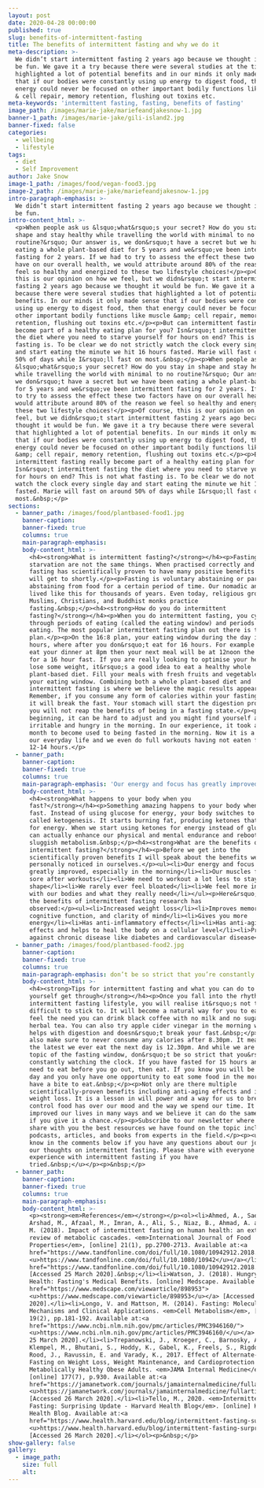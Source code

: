 ```yaml
---
layout: post
date: 2020-04-28 00:00:00
published: true
slug: benefits-of-intermittent-fasting
title: The benefits of intermittent fasting and why we do it
meta-description: >-
  We didn’t start intermittent fasting 2 years ago because we thought it would
  be fun. We gave it a try because there were several studies at the time that
  highlighted a lot of potential benefits and in our minds it only made sense
  that if our bodies were constantly using up energy to digest food, then that
  energy could never be focused on other important bodily functions like muscle
  & cell repair, memory retention, flushing out toxins etc.
meta-keywords: 'intermittent fasting, fasting, benefits of fasting'
image_path: /images/marie-jake/mariefeandjakesnow-1.jpg
banner-1_path: /images/marie-jake/gili-island2.jpg
banner-fixed: false
categories:
  - wellbeing
  - lifestyle
tags:
  - diet
  - Self Improvement
author: Jake Snow
image-1_path: /images/food/vegan-food3.jpg
image-2_path: /images/marie-jake/mariefeandjakesnow-1.jpg
intro-paragraph-emphasis: >-
  We didn’t start intermittent fasting 2 years ago because we thought it would
  be fun.
intro-content_html: >-
  <p>When people ask us &lsquo;what&rsquo;s your secret? How do you stay in
  shape and stay healthy while travelling the world with minimal to no
  routine?&rsquo; Our answer is, we don&rsquo;t have a secret but we have been
  eating a whole plant-based diet for 5 years and we&rsquo;ve been intermittent
  fasting for 2 years. If we had to try to assess the effect these two factors
  have on our overall health, we would attribute around 80% of the reason we
  feel so healthy and energized to these two lifestyle choices!</p><p>Of course,
  this is our opinion on how we feel, but we didn&rsquo;t start intermittent
  fasting 2 years ago because we thought it would be fun. We gave it a try
  because there were several studies that highlighted a lot of potential
  benefits. In our minds it only made sense that if our bodies were constantly
  using up energy to digest food, then that energy could never be focused on
  other important bodily functions like muscle &amp; cell repair, memory
  retention, flushing out toxins etc.</p><p>But can intermittent fasting really
  become part of a healthy eating plan for you? Isn&rsquo;t intermittent fasting
  the diet where you need to starve yourself for hours on end? This is not what
  fasting is. To be clear we do not strictly watch the clock every single day
  and start eating the minute we hit 16 hours fasted. Marie will fast on around
  50% of days while I&rsquo;ll fast on most.&nbsp;</p><p>When people ask us
  &lsquo;what&rsquo;s your secret? How do you stay in shape and stay healthy
  while travelling the world with minimal to no routine?&rsquo; Our answer is,
  we don&rsquo;t have a secret but we have been eating a whole plant-based diet
  for 5 years and we&rsquo;ve been intermittent fasting for 2 years. If we had
  to try to assess the effect these two factors have on our overall health, we
  would attribute around 80% of the reason we feel so healthy and energized to
  these two lifestyle choices!</p><p>Of course, this is our opinion on how we
  feel, but we didn&rsquo;t start intermittent fasting 2 years ago because we
  thought it would be fun. We gave it a try because there were several studies
  that highlighted a lot of potential benefits. In our minds it only made sense
  that if our bodies were constantly using up energy to digest food, then that
  energy could never be focused on other important bodily functions like muscle
  &amp; cell repair, memory retention, flushing out toxins etc.</p><p>But can
  intermittent fasting really become part of a healthy eating plan for you?
  Isn&rsquo;t intermittent fasting the diet where you need to starve yourself
  for hours on end? This is not what fasting is. To be clear we do not strictly
  watch the clock every single day and start eating the minute we hit 16 hours
  fasted. Marie will fast on around 50% of days while I&rsquo;ll fast on
  most.&nbsp;</p>
sections:
  - banner_path: /images/food/plantbased-food1.jpg
    banner-caption:
    banner-fixed: true
    columns: true
    main-paragraph-emphasis:
    body-content_html: >-
      <h4><strong>What is intermittent fasting?</strong></h4><p>Fasting and
      starvation are not the same things. When practised correctly and safely,
      fasting has scientifically proven to have many positive benefits which we
      will get to shortly.</p><p>Fasting is voluntary abstaining or partly
      abstaining from food for a certain period of time. Our nomadic ancestors
      lived like this for thousands of years. Even today, religious groups like
      Muslims, Christians, and Buddhist monks practice
      fasting.&nbsp;</p><h4><strong>How do you do intermittent
      fasting?</strong></h4><p>When you do intermittent fasting, you cycle
      through periods of eating (called the eating window) and periods of not
      eating. The most popular intermittent fasting plan out there is the 16:8
      plan.</p><p>On the 16:8 plan, your eating window during the day is 8
      hours, where after you don&rsquo;t eat for 16 hours. For example if you
      eat your dinner at 8pm then your next meal will be at 12noon the next day
      for a 16 hour fast. If you are really looking to optimise your health and
      lose some weight, it&rsquo;s a good idea to eat a healthy whole
      plant-based diet. Fill your meals with fresh fruits and vegetables during
      your eating window. Combining both a whole plant-based diet and
      intermittent fasting is where we believe the magic results appear.
      Remember, if you consume any form of calories within your fasting window
      it will break the fast. Your stomach will start the digestion process and
      you will not reap the benefits of being in a fasting state.</p><p>In the
      beginning, it can be hard to adjust and you might find yourself a bit
      irritable and hungry in the morning. In our experience, it took about one
      month to become used to being fasted in the morning. Now it is a part of
      our everyday life and we even do full workouts having not eaten for over
      12-14 hours.</p>
  - banner_path:
    banner-caption:
    banner-fixed: true
    columns: true
    main-paragraph-emphasis: 'Our energy and focus has greatly improved, especially in the morning'
    body-content_html: >-
      <h4><strong>What happens to your body when you
      fast?</strong></h4><p>Something amazing happens to your body when you
      fast. Instead of using glucose for energy, your body switches to a process
      called ketogenesis. It starts burning fat, producing ketones that are used
      for energy. When we start using ketones for energy instead of glucose, it
      can actually enhance our physical and mental endurance and reboot a
      sluggish metabolism.&nbsp;</p><h4><strong>What are the benefits of
      intermittent fasting?</strong></h4><p>Before we get into the
      scientifically proven benefits I will speak about the benefits we have
      personally noticed in ourselves.</p><ul><li>Our energy and focus has
      greatly improved, especially in the morning</li><li>Our muscles feel less
      sore after workouts</li><li>We need to workout a lot less to stay in great
      shape</li><li>We rarely ever feel bloated</li><li>We feel more in tune
      with our bodies and what they really need</li></ul><p>Here&rsquo;s some of
      the benefits of intermittent fasting research has
      observed:</p><ul><li>Increased weight loss</li><li>Improves memory,
      cognitive function, and clarity of mind</li><li>Gives you more
      energy</li><li>Has anti-inflammatory effects</li><li>Has anti-aging
      effects and helps to heal the body on a cellular level</li><li>Protects
      against chronic disease like diabetes and cardiovascular disease</li></ul>
  - banner_path: /images/food/plantbased-food2.jpg
    banner-caption:
    banner-fixed: true
    columns: true
    main-paragraph-emphasis: don’t be so strict that you’re constantly watching the clock
    body-content_html: >-
      <h4><strong>Tips for intermittent fasting and what you can do to help
      yourself get through</strong></h4><p>Once you fall into the rhythm of an
      intermittent fasting lifestyle, you will realise it&rsquo;s not that
      difficult to stick to. It will become a natural way for you to eat. If you
      feel the need you can drink black coffee with no milk and no sugar or
      herbal tea. You can also try apple cider vinegar in the morning which
      helps with digestion and doesn&rsquo;t break your fast.&nbsp;</p><p>We
      also make sure to never consume any calories after 8.30pm. It means that
      the latest we ever eat the next day is 12.30pm. And while we are on the
      topic of the fasting window, don&rsquo;t be so strict that you&rsquo;re
      constantly watching the clock. If you have fasted for 15 hours and you
      need to eat before you go out, then eat. If you know you will be out all
      day and you only have one opportunity to eat some food in the morning,
      have a bite to eat.&nbsp;</p><p>Not only are there multiple
      scientifically-proven benefits including anti-aging effects and increased
      weight loss. It is a lesson in will power and a way for us to break the
      control food has over our mood and the way we spend our time. It has
      improved our lives in many ways and we believe it can do the same for you
      if you give it a chance.</p><p>Subscribe to our newsletter where we will
      share with you the best resources we have found on the topic including
      podcasts, articles, and books from experts in the field.</p><p><u>Let us
      know in the comments below if you have any questions about our journey or
      our thoughts on intermittent fasting. Please share with everyone else your
      experience with intermittent fasting if you have
      tried.&nbsp;</u></p><p>&nbsp;</p>
  - banner_path:
    banner-caption:
    banner-fixed: true
    columns: true
    main-paragraph-emphasis:
    body-content_html: >-
      <p><strong><em>References</em></strong></p><ol><li>Ahmed, A., Saeed, F.,
      Arshad, M., Afzaal, M., Imran, A., Ali, S., Niaz, B., Ahmad, A. and Imran,
      M. (2018). Impact of intermittent fasting on human health: an extended
      review of metabolic cascades. <em>International Journal of Food
      Properties</em>, [online] 21(1), pp.2700-2713. Available at:<a
      href="https://www.tandfonline.com/doi/full/10.1080/10942912.2018.1560312">
      <u>https://www.tandfonline.com/doi/full/10.1080/10942</u></a></li><li><a
      href="https://www.tandfonline.com/doi/full/10.1080/10942912.2018.1560312"><u>912.2018.1560312</u></a>
      [Accessed 25 March 2020].&nbsp;</li><li>Watson, J. (2018). Hungry for
      Health: Fasting's Medical Benefits. [online] Medscape. Available at:<a
      href="https://www.medscape.com/viewarticle/898953">
      <u>https://www.medscape.com/viewarticle/898953</u></a> [Accessed 25 March
      2020].</li><li>Longo, V. and Mattson, M. (2014). Fasting: Molecular
      Mechanisms and Clinical Applications. <em>Cell Metabolism</em>, [online]
      19(2), pp.181-192. Available at:<a
      href="https://www.ncbi.nlm.nih.gov/pmc/articles/PMC3946160/">
      <u>https://www.ncbi.nlm.nih.gov/pmc/articles/PMC3946160/</u></a> [Accessed
      25 March 2020].</li><li>Trepanowski, J., Kroeger, C., Barnosky, A.,
      Klempel, M., Bhutani, S., Hoddy, K., Gabel, K., Freels, S., Rigdon, J.,
      Rood, J., Ravussin, E. and Varady, K., 2017. Effect of Alternate-Day
      Fasting on Weight Loss, Weight Maintenance, and Cardioprotection Among
      Metabolically Healthy Obese Adults. <em>JAMA Internal Medicine</em>,
      [online] 177(7), p.930. Available at:<a
      href="https://jamanetwork.com/journals/jamainternalmedicine/fullarticle/2623528">
      <u>https://jamanetwork.com/journals/jamainternalmedicine/fullarticle/2623528</u></a>
      [Accessed 26 March 2020].</li><li>Tello, M., 2020. <em>Intermittent
      Fasting: Surprising Update - Harvard Health Blog</em>. [online] Harvard
      Health Blog. Available at:<a
      href="https://www.health.harvard.edu/blog/intermittent-fasting-surprising-update-2018062914156">
      <u>https://www.health.harvard.edu/blog/intermittent-fasting-surprising-update-2018062914156</u></a>
      [Accessed 26 March 2020].</li></ol><p>&nbsp;</p>
show-gallery: false
gallery:
  - image_path:
    size: full
    alt:
---
```



